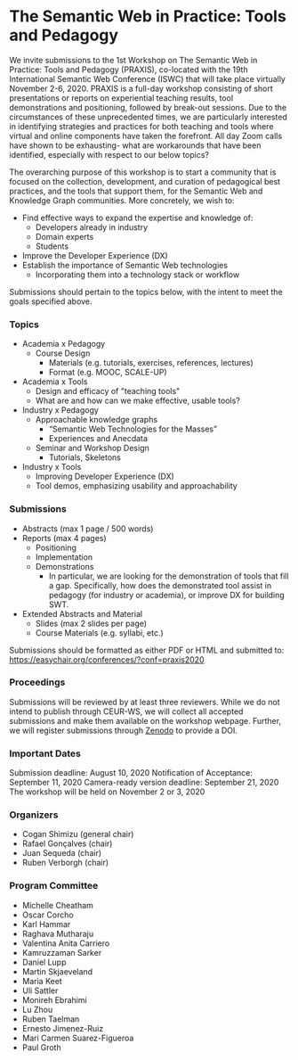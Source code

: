 # The Semantic Web in Practice: Tools and Pedagogy
We invite submissions to the 1st Workshop on The Semantic Web in Practice: Tools and Pedagogy (PRAXIS), co-located with the 19th International Semantic Web Conference (ISWC) that will take place virtually November 2-6, 2020. PRAXIS is a full-day workshop consisting of short presentations or reports on experiential teaching results, tool demonstrations and positioning, followed by break-out sessions. Due to the circumstances of these unprecedented times, we are particularly interested in identifying strategies and practices for both teaching and tools where virtual and online components have taken the forefront. All day Zoom calls have shown to be exhausting- what are workarounds that have been identified, especially with respect to our below topics?

The overarching purpose of this workshop is to start a community that is focused on the collection, development, and curation of pedagogical best practices, and the tools that support them, for the Semantic Web and Knowledge Graph communities. More concretely, we wish to:

* Find effective ways to expand the expertise and knowledge of:
    * Developers already in industry
    * Domain experts
    * Students
* Improve the Developer Experience (DX)
* Establish the importance of Semantic Web technologies 
    * Incorporating them into a technology stack or workflow

Submissions should pertain to the topics below, with the intent to meet the goals specified above.

### Topics
* Academia x Pedagogy
    * Course Design
        * Materials (e.g. tutorials, exercises, references, lectures)
        * Format (e.g. MOOC, SCALE-UP)
* Academia x Tools
    * Design and efficacy of "teaching tools" 
    * What are and how can we make effective, usable tools?
* Industry x Pedagogy
    * Approachable knowledge graphs
        * “Semantic Web Technologies for the Masses”
        * Experiences and Anecdata
    * Seminar and Workshop Design
        * Tutorials, Skeletons
* Industry x Tools
    * Improving Developer Experience (DX)
    * Tool demos, emphasizing usability and approachability

### Submissions
* Abstracts (max 1 page / 500 words)
* Reports (max 4 pages)
    * Positioning
    * Implementation
    * Demonstrations
        - In particular, we are looking for the demonstration of tools that fill a gap. Specifically, how does the demonstrated tool assist in pedagogy (for industry or academia), or improve DX for building SWT. 
* Extended Abstracts and Material
    * Slides (max 2 slides per page)
    * Course Materials (e.g. syllabi, etc.)

Submissions should be formatted as either PDF or HTML and submitted to: https://easychair.org/conferences/?conf=praxis2020 

### Proceedings
Submissions will be reviewed by at least three reviewers. While we do not intend to publish through CEUR-WS, we will collect all accepted submissions and make them available on the workshop webpage. Further, we will register submissions through [Zenodo](https://zenodo.org) to provide a DOI.

### Important Dates
Submission deadline: August 10, 2020
Notification of Acceptance: September 11, 2020
Camera-ready version deadline: September 21, 2020
The workshop will be held on November 2 or 3, 2020

### Organizers
* Cogan Shimizu (general chair)
* Rafael Gonçalves (chair)
* Juan Sequeda (chair)
* Ruben Verborgh (chair)

### Program Committee
* Michelle Cheatham
* Oscar Corcho
* Karl Hammar
* Raghava Mutharaju
* Valentina Anita Carriero
* Kamruzzaman Sarker
* Daniel Lupp
* Martin Skjaeveland
* Maria Keet
* Uli Sattler
* Monireh Ebrahimi
* Lu Zhou
* Ruben Taelman
* Ernesto Jimenez-Ruiz
* Mari Carmen Suarez-Figueroa
* Paul Groth
